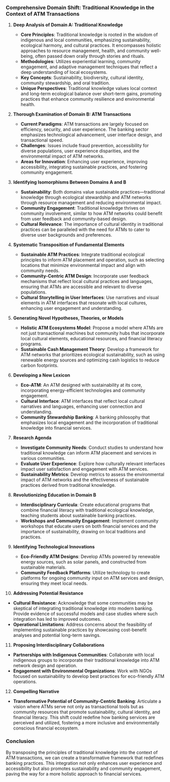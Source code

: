 ### Comprehensive Domain Shift: Traditional Knowledge in the Context of ATM Transactions

1. **Deep Analysis of Domain A: Traditional Knowledge**
   - **Core Principles**: Traditional knowledge is rooted in the wisdom of indigenous and local communities, emphasizing sustainability, ecological harmony, and cultural practices. It encompasses holistic approaches to resource management, health, and community well-being, often passed down orally through stories and rituals.
   - **Methodologies**: Utilizes experiential learning, community engagement, and adaptive management techniques that reflect a deep understanding of local ecosystems.
   - **Key Concepts**: Sustainability, biodiversity, cultural identity, community stewardship, and oral tradition.
   - **Unique Perspectives**: Traditional knowledge values local context and long-term ecological balance over short-term gains, promoting practices that enhance community resilience and environmental health.

2. **Thorough Examination of Domain B: ATM Transactions**
   - **Current Paradigms**: ATM transactions are largely focused on efficiency, security, and user experience. The banking sector emphasizes technological advancement, user interface design, and transactional speed.
   - **Challenges**: Issues include fraud prevention, accessibility for diverse populations, user experience disparities, and the environmental impact of ATM networks.
   - **Areas for Innovation**: Enhancing user experience, improving accessibility, integrating sustainable practices, and fostering community engagement.

3. **Identifying Isomorphisms Between Domains A and B**
   - **Sustainability**: Both domains value sustainable practices—traditional knowledge through ecological stewardship and ATM networks through resource management and reducing environmental impact.
   - **Community Engagement**: Traditional knowledge thrives on community involvement, similar to how ATM networks could benefit from user feedback and community-based design.
   - **Cultural Relevance**: The importance of cultural identity in traditional practices can be paralleled with the need for ATMs to cater to diverse user backgrounds and preferences.

4. **Systematic Transposition of Fundamental Elements**
   - **Sustainable ATM Practices**: Integrate traditional ecological principles to inform ATM placement and operation, such as selecting locations that minimize environmental impact and align with community needs.
   - **Community-Centric ATM Design**: Incorporate user feedback mechanisms that reflect local cultural practices and languages, ensuring that ATMs are accessible and relevant to diverse populations.
   - **Cultural Storytelling in User Interfaces**: Use narratives and visual elements in ATM interfaces that resonate with local cultures, enhancing user engagement and understanding.

5. **Generating Novel Hypotheses, Theories, or Models**
   - **Holistic ATM Ecosystems Model**: Propose a model where ATMs are not just transactional machines but community hubs that incorporate local cultural elements, educational resources, and financial literacy programs.
   - **Sustainable Cash Management Theory**: Develop a framework for ATM networks that prioritizes ecological sustainability, such as using renewable energy sources and optimizing cash logistics to reduce carbon footprints.

6. **Developing a New Lexicon**
   - **Eco-ATM**: An ATM designed with sustainability at its core, incorporating energy-efficient technologies and community engagement.
   - **Cultural Interface**: ATM interfaces that reflect local cultural narratives and languages, enhancing user connection and understanding.
   - **Community Stewardship Banking**: A banking philosophy that emphasizes local engagement and the incorporation of traditional knowledge into financial services.

7. **Research Agenda**
   - **Investigate Community Needs**: Conduct studies to understand how traditional knowledge can inform ATM placement and services in various communities.
   - **Evaluate User Experience**: Explore how culturally relevant interfaces impact user satisfaction and engagement with ATM services.
   - **Sustainability Metrics**: Develop metrics to assess the environmental impact of ATM networks and the effectiveness of sustainable practices derived from traditional knowledge.

8. **Revolutionizing Education in Domain B**
   - **Interdisciplinary Curricula**: Create educational programs that combine financial literacy with traditional ecological knowledge, teaching students about sustainable banking practices.
   - **Workshops and Community Engagement**: Implement community workshops that educate users on both financial services and the importance of sustainability, drawing on local traditions and practices.

9. **Identifying Technological Innovations**
   - **Eco-Friendly ATM Designs**: Develop ATMs powered by renewable energy sources, such as solar panels, and constructed from sustainable materials.
   - **Community Feedback Platforms**: Utilize technology to create platforms for ongoing community input on ATM services and design, ensuring they meet local needs.

10. **Addressing Potential Resistance**
   - **Cultural Resistance**: Acknowledge that some communities may be skeptical of integrating traditional knowledge into modern banking. Provide evidence of successful models and case studies where such integration has led to improved outcomes.
   - **Operational Limitations**: Address concerns about the feasibility of implementing sustainable practices by showcasing cost-benefit analyses and potential long-term savings.

11. **Proposing Interdisciplinary Collaborations**
   - **Partnerships with Indigenous Communities**: Collaborate with local indigenous groups to incorporate their traditional knowledge into ATM network design and operation.
   - **Engagement with Environmental Organizations**: Work with NGOs focused on sustainability to develop best practices for eco-friendly ATM operations.

12. **Compelling Narrative**
   - **Transformative Potential of Community-Centric Banking**: Articulate a vision where ATMs serve not only as transactional tools but as community resources that promote sustainability, cultural identity, and financial literacy. This shift could redefine how banking services are perceived and utilized, fostering a more inclusive and environmentally conscious financial ecosystem.

### Conclusion
By transposing the principles of traditional knowledge into the context of ATM transactions, we can create a transformative framework that redefines banking practices. This integration not only enhances user experience and accessibility but also promotes sustainability and community engagement, paving the way for a more holistic approach to financial services.
